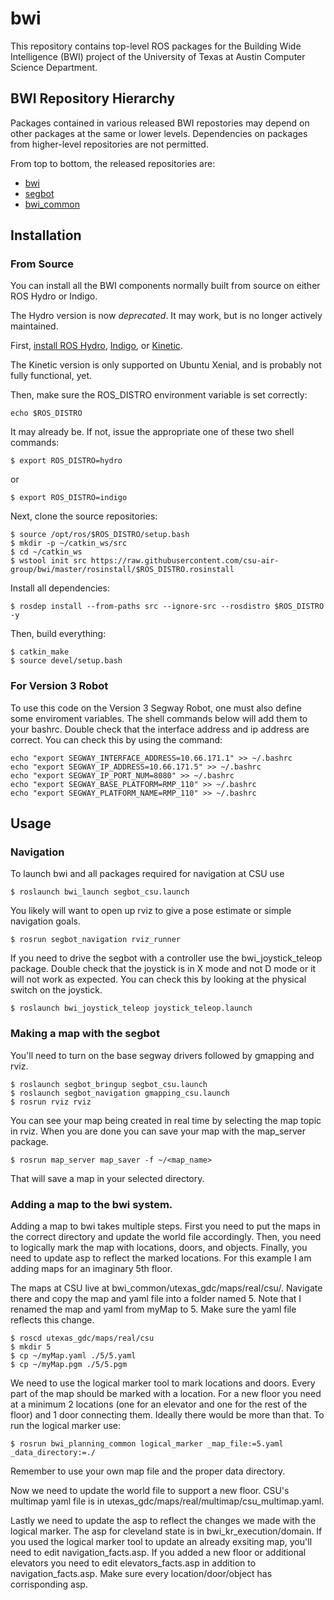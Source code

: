 # bwi

This repository contains top-level ROS packages for the Building Wide
Intelligence (BWI) project of the University of Texas at Austin
Computer Science Department.

## BWI Repository Hierarchy

Packages contained in various released BWI repostories may depend on
other packages at the same or lower levels.  Dependencies on packages
from higher-level repositories are not permitted.

From top to bottom, the released repositories are:

 * [bwi](http://wiki.ros.org/bwi)
 * [segbot](http://wiki.ros.org/segbot)
 * [bwi_common](http://wiki.ros.org/bwi_common)

## Installation

### From Source

You can install all the BWI components normally built from source on
either ROS Hydro or Indigo.

The Hydro version is now *deprecated*. It may work, but is no longer actively 
maintained.

First, [install ROS Hydro](http://wiki.ros.org/hydro/Installation/Ubuntu), 
[Indigo](http://wiki.ros.org/indigo/Installation/Ubuntu), or
[Kinetic](http://wiki.ros.org/indigo/Installation/Ubuntu).

The Kinetic version is only supported on Ubuntu Xenial, and is
probably not fully functional, yet.

Then, make sure the ROS_DISTRO environment variable is set correctly:

```
echo $ROS_DISTRO
```

It may already be.  If not, issue the appropriate one of these two
shell commands:

```
$ export ROS_DISTRO=hydro
```
or
```
$ export ROS_DISTRO=indigo
```

Next, clone the source repositories:
```
$ source /opt/ros/$ROS_DISTRO/setup.bash
$ mkdir -p ~/catkin_ws/src
$ cd ~/catkin_ws
$ wstool init src https://raw.githubusercontent.com/csu-air-group/bwi/master/rosinstall/$ROS_DISTRO.rosinstall
```

Install all dependencies:
```
$ rosdep install --from-paths src --ignore-src --rosdistro $ROS_DISTRO -y
```

Then, build everything:
```
$ catkin_make
$ source devel/setup.bash
```

### For Version 3 Robot

To use this code on the Version 3 Segway Robot, one must also define
some enviroment variables. The shell commands below will add them to your bashrc. Double check that the interface address and ip address are correct. You can check this by using the command:


```
echo "export SEGWAY_INTERFACE_ADDRESS=10.66.171.1" >> ~/.bashrc
echo "export SEGWAY_IP_ADDRESS=10.66.171.5" >> ~/.bashrc
echo "export SEGWAY_IP_PORT_NUM=8080" >> ~/.bashrc
echo "export SEGWAY_BASE_PLATFORM=RMP_110" >> ~/.bashrc
echo "export SEGWAY_PLATFORM_NAME=RMP_110" >> ~/.bashrc
```

## Usage

### Navigation

To launch bwi and all packages required for navigation at CSU use
```
$ roslaunch bwi_launch segbot_csu.launch
```

You likely will want to open up rviz to give a pose estimate or simple navigation goals.
```
$ rosrun segbot_navigation rviz_runner
```

If you need to drive the segbot with a controller use the bwi_joystick_teleop package. Double check that the joystick is in X mode and not D mode or it will not work as expected. You can check this by looking at the physical switch on the joystick. 
```
$ roslaunch bwi_joystick_teleop joystick_teleop.launch
```

### Making a map with the segbot

You'll need to turn on the base segway drivers followed by gmapping and rviz.
```
$ roslaunch segbot_bringup segbot_csu.launch
$ roslaunch segbot_navigation gmapping_csu.launch
$ rosrun rviz rviz
```

You can see your map being created in real time by selecting the map topic in rviz. When you are done you can save your map with the map_server package.
```
$ rosrun map_server map_saver -f ~/<map_name>
```

That will save a map in your selected directory.

### Adding a map to the bwi system.

Adding a map to bwi takes multiple steps. First you need to put the maps in the correct directory and update the world file accordingly. Then, you need to logically mark the map with locations, doors, and objects. Finally, you need to update asp to reflect the marked locations. For this example I am adding maps for an imaginary 5th floor.

The maps at CSU live at bwi_common/utexas_gdc/maps/real/csu/. Navigate there and copy the map and yaml file into a folder named 5. Note that I renamed the map and yaml from myMap to 5. Make sure the yaml file reflects this change.
```
$ roscd utexas_gdc/maps/real/csu
$ mkdir 5
$ cp ~/myMap.yaml ./5/5.yaml
$ cp ~/myMap.pgm ./5/5.pgm
```

We need to use the logical marker tool to mark locations and doors. Every part of the map should be marked with a location. For a new floor you need at a minimum 2 locations (one for an elevator and one for the rest of the floor) and 1 door connecting them. Ideally there would be more than that. To run the logical marker use:
```
$ rosrun bwi_planning_common logical_marker _map_file:=5.yaml _data_directory:=./
```
Remember to use your own map file and the proper data directory.

Now we need to update the world file to support a new floor. CSU's multimap yaml file is in utexas_gdc/maps/real/multimap/csu_multimap.yaml.

Lastly we need to update the asp to reflect the changes we made with the logical marker. The asp for cleveland state is in bwi_kr_execution/domain. If you used the logical marker tool to update an already exsiting map, you'll need to edit navigation_facts.asp. If you added a new floor or additional elevators you need to edit elevators_facts.asp in addition to navigation_facts.asp. Make sure every location/door/object has corrisponding asp.
